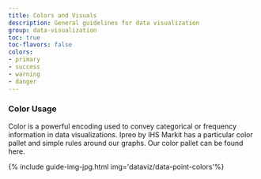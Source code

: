 ```yaml
---
title: Colors and Visuals
description: General guidelines for data visualization
group: data-visualization
toc: true
toc-flavors: false
colors:
- primary
- success
- warning
- danger
---
```


### Color Usage
Color is a powerful encoding used to convey categorical or frequency information in data visualizations. Ipreo by IHS Markit has a particular color pallet and simple rules around our graphs. Our color pallet can be found here.

{% include guide-img-jpg.html img='dataviz/data-point-colors'%}